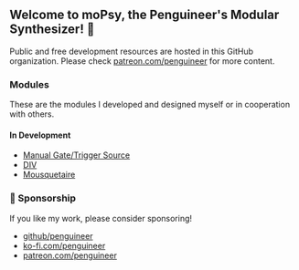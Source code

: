 ## Welcome to moPsy, the Penguineer's Modular Synthesizer! 👋

Public and free development resources are hosted in this GitHub organization. Please check [patreon.com/penguineer](https://www.patreon.com/penguineer) for more content.

### Modules

These are the modules I developed and designed myself or in cooperation with others.

#### In Development

* [Manual Gate/Trigger Source](https://github.com/moPsy-project/manual-gate-trigger-source)
* [DIV](https://github.com/moPsy-project/div)
* [Mousquetaire](https://github.com/moPsy-project/mousquetaire)

### :money_with_wings: Sponsorship

If you like my work, please consider sponsoring!

<!-- How does this work nicely?
<img src="https://avatars.githubusercontent.com/u/2039739?s=64&v=4" width="24" style="border-radius: 50% !important; vertical-align: middle;"/>
<img src="https://github.githubassets.com/images/modules/site/icons/funding_platforms/ko_fi.svg" width="24" />
<img src="https://github.githubassets.com/images/modules/site/icons/funding_platforms/patreon.svg" width="24" />
-->

* [github/penguineer](https://github.com/sponsors/penguineer)
* [ko-fi.com/penguineer](https://ko-fi.com/penguineer)
* [patreon.com/penguineer](https://www.patreon.com/penguineer)
